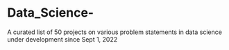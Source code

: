 # Data_Science-
A curated list of 50 projects on various problem statements in data science under development since Sept 1, 2022  
